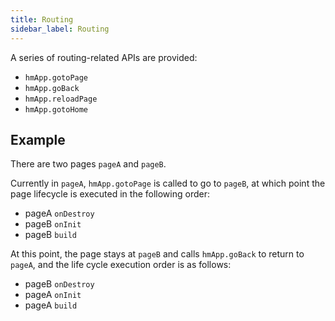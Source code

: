 ```yaml
---
title: Routing
sidebar_label: Routing
---
```


A series of routing-related APIs are provided:

- `hmApp.gotoPage`
- `hmApp.goBack`
- `hmApp.reloadPage`
- `hmApp.gotoHome`

## Example

There are two pages `pageA` and `pageB`.

Currently in `pageA`, `hmApp.gotoPage` is called to go to `pageB`, at which point the page lifecycle is executed in the following order:

- pageA `onDestroy`
- pageB `onInit`
- pageB `build`

At this point, the page stays at `pageB` and calls `hmApp.goBack` to return to `pageA`, and the life cycle execution order is as follows:

- pageB `onDestroy`
- pageA `onInit`
- pageA `build`
